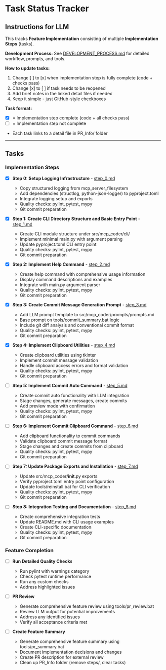 # Task Status Tracker

## Instructions for LLM

This tracks **Feature Implementation** consisting of multiple **Implementation Steps** (tasks).

**Development Process:** See [DEVELOPMENT_PROCESS.md](./DEVELOPMENT_PROCESS.md) for detailed workflow, prompts, and tools.

**How to update tasks:**
1. Change [ ] to [x] when implementation step is fully complete (code + checks pass)
2. Change [x] to [ ] if task needs to be reopened
3. Add brief notes in the linked detail files if needed
4. Keep it simple - just GitHub-style checkboxes

**Task format:**
- [x] = Implementation step complete (code + all checks pass)
- [ ] = Implementation step not complete
- Each task links to a detail file in PR_Info/ folder

---

## Tasks

### Implementation Steps

- [x] **Step 0: Setup Logging Infrastructure** - [step_0.md](./steps/step_0.md)
  - Copy structured logging from mcp_server_filesystem
  - Add dependencies (structlog, python-json-logger) to pyproject.toml
  - Integrate logging setup and exports
  - Quality checks: pylint, pytest, mypy
  - Git commit preparation

- [x] **Step 1: Create CLI Directory Structure and Basic Entry Point** - [step_1.md](./steps/step_1.md)
  - Create CLI module structure under src/mcp_coder/cli/
  - Implement minimal main.py with argument parsing
  - Update pyproject.toml CLI entry point
  - Quality checks: pylint, pytest, mypy
  - Git commit preparation

- [x] **Step 2: Implement Help Command** - [step_2.md](./steps/step_2.md)
  - Create help command with comprehensive usage information
  - Display command descriptions and examples
  - Integrate with main.py argument parser
  - Quality checks: pylint, pytest, mypy
  - Git commit preparation

- [x] **Step 3: Create Commit Message Generation Prompt** - [step_3.md](./steps/step_3.md)
  - Add LLM prompt template to src/mcp_coder/prompts/prompts.md
  - Base prompt on tools/commit_summary.bat logic
  - Include git diff analysis and conventional commit format
  - Quality checks: pylint, pytest, mypy
  - Git commit preparation

- [x] **Step 4: Implement Clipboard Utilities** - [step_4.md](./steps/step_4.md)
  - Create clipboard utilities using tkinter
  - Implement commit message validation
  - Handle clipboard access errors and format validation
  - Quality checks: pylint, pytest, mypy
  - Git commit preparation

- [ ] **Step 5: Implement Commit Auto Command** - [step_5.md](./steps/step_5.md)
  - Create commit auto functionality with LLM integration
  - Stage changes, generate messages, create commits
  - Add preview mode with confirmation
  - Quality checks: pylint, pytest, mypy
  - Git commit preparation

- [ ] **Step 6: Implement Commit Clipboard Command** - [step_6.md](./steps/step_6.md)
  - Add clipboard functionality to commit commands
  - Validate clipboard commit message format
  - Stage changes and create commits from clipboard
  - Quality checks: pylint, pytest, mypy
  - Git commit preparation

- [ ] **Step 7: Update Package Exports and Installation** - [step_7.md](./steps/step_7.md)
  - Update src/mcp_coder/__init__.py exports
  - Verify pyproject.toml entry point configuration
  - Update tools/reinstall.bat for CLI verification
  - Quality checks: pylint, pytest, mypy
  - Git commit preparation

- [ ] **Step 8: Integration Testing and Documentation** - [step_8.md](./steps/step_8.md)
  - Create comprehensive integration tests
  - Update README.md with CLI usage examples
  - Create CLI-specific documentation
  - Quality checks: pylint, pytest, mypy
  - Git commit preparation

### Feature Completion

- [ ] **Run Detailed Quality Checks**
  - Run pylint with warnings category
  - Check pytest runtime performance
  - Run any custom checks
  - Address highlighted issues

- [ ] **PR Review**
  - Generate comprehensive feature review using tools/pr_review.bat
  - Review LLM output for potential improvements
  - Address any identified issues
  - Verify all acceptance criteria met

- [ ] **Create Feature Summary**
  - Generate comprehensive feature summary using tools/pr_summary.bat
  - Document implementation decisions and changes
  - Create PR description for external review
  - Clean up PR_Info folder (remove steps/, clear tasks)



